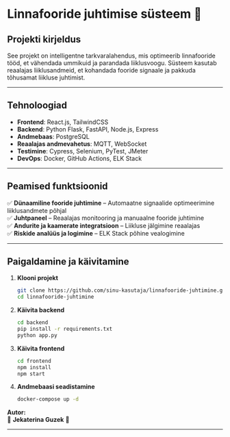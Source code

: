 # **Linnafooride juhtimise süsteem** 🚦  

## **Projekti kirjeldus**  
See projekt on intelligentne tarkvaralahendus, mis optimeerib linnafooride tööd, et vähendada ummikuid ja parandada liiklusvoogu. Süsteem kasutab reaalajas liiklusandmeid, et kohandada fooride signaale ja pakkuda tõhusamat liikluse juhtimist.  

---

## **Tehnoloogiad**  
- **Frontend**: React.js, TailwindCSS  
- **Backend**: Python Flask, FastAPI, Node.js, Express  
- **Andmebaas**: PostgreSQL  
- **Reaalajas andmevahetus**: MQTT, WebSocket  
- **Testimine**: Cypress, Selenium, PyTest, JMeter  
- **DevOps**: Docker, GitHub Actions, ELK Stack  

---

## **Peamised funktsioonid**  
✅ **Dünaamiline fooride juhtimine** – Automaatne signaalide optimeerimine liiklusandmete põhjal  
✅ **Juhtpaneel** – Reaalajas monitooring ja manuaalne fooride juhtimine  
✅ **Andurite ja kaamerate integratsioon** – Liikluse jälgimine reaalajas  
✅ **Riskide analüüs ja logimine** – ELK Stack põhine vealogimine  

---

## **Paigaldamine ja käivitamine**  
1. **Klooni projekt**  
   ```bash
   git clone https://github.com/sinu-kasutaja/linnafooride-juhtimine.git  
   cd linnafooride-juhtimine  
   ```

2. **Käivita backend**  
   ```bash
   cd backend  
   pip install -r requirements.txt  
   python app.py  
   ```

3. **Käivita frontend**  
   ```bash
   cd frontend  
   npm install  
   npm start  
   ```

4. **Andmebaasi seadistamine**  
   ```bash
   docker-compose up -d  
   ```

**Autor:**  
📌 **Jekaterina Guzek** 🚀  

---
